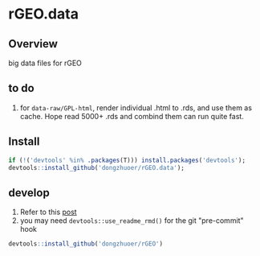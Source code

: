 # rGEO.data

## Overview

big data files for rGEO

## to do

1. for `data-raw/GPL-html`, render individual .html to .rds, and use them as cache. Hope read 5000+ .rds and combind them can run quite fast.


## Install

```r
if (!('devtools' %in% .packages(T))) install.packages('devtools');
devtools::install_github('dongzhuoer/rGEO.data');
```

## develop

1. Refer to this [post](https://dongzhuoer.github.io/_redirects/develop-upon-my-r-package.html)
1. you may need `devtools::use_readme_rmd()` for the git "pre-commit" hook

```r
devtools::install_github('dongzhuoer/rGEO')
```
